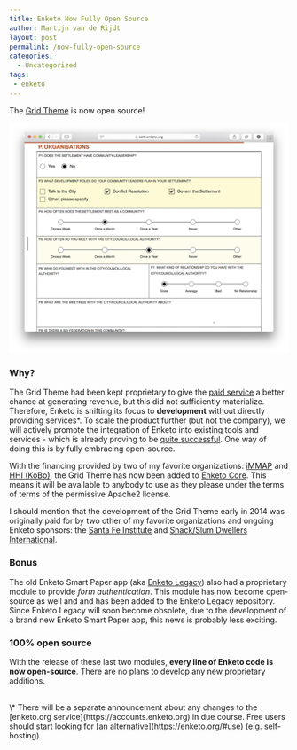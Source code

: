 ```yaml
---
title: Enketo Now Fully Open Source
author: Martijn van de Rijdt
layout: post
permalink: /now-fully-open-source
categories:
  - Uncategorized
tags:
 - enketo
---
```


The [Grid Theme](/gorgeous-grid) is now open source! 

[![Grid Theme Screenshot](../files/2015/01/sdi-screenshot.png "Grid Theme Screenshot")](https://settl.enketo.org/webform)

### Why?
The Grid Theme had been kept proprietary to give the [paid service](https://accounts.enketo.org) a better chance at generating revenue, but this did not sufficiently materialize. Therefore, Enketo is shifting its focus to __development__ without directly providing services\*. To scale the product further (but not the company), we will actively promote the integration of Enketo into existing tools and services - which is already proving to be [quite successful](https://enketo.org/#tools). One way of doing this is by fully embracing open-source. 

With the financing provided by two of my favorite organizations: [iMMAP](http://immap.org) and [HHI (KoBo)](http://kobotoolbox.org), the Grid Theme has now been added to [Enketo Core](https://github.com/enketo/enketo-core). This means it will be available to anybody to use as they please under the terms of terms of the permissive Apache2 license.  

I should mention that the development of the Grid Theme early in 2014 was originally paid for by two other of my favorite organizations and ongoing Enketo sponsors: the [Santa Fe Institute](http://santafe.edu) and [Shack/Slum Dwellers International](http://www.sdinet.org/).  

### Bonus
The old Enketo Smart Paper app (aka [Enketo Legacy](https://github.com/enketo/enketo-legacy)) also had a proprietary module to provide _form authentication_. This module has now become open-source as well and and has been added to the Enketo Legacy repository. Since Enketo Legacy will soon become obsolete, due to the development of a brand new Enketo Smart Paper app, this news is probably less exciting.

### 100% open source
With the release of these last two modules, **every line of Enketo code is now open-source**. There are no plans to develop any new proprietary additions.

<br/>
\* There will be a separate announcement about any changes to the [enketo.org service](https://accounts.enketo.org) in due course. Free users should start looking for [an alternative](https://enketo.org/#use) (e.g. self-hosting).
